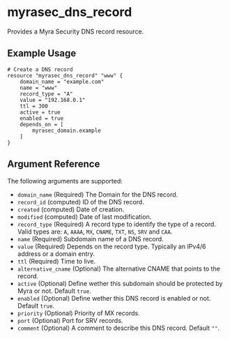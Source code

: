 # myrasec_dns_record

Provides a Myra Security DNS record resource.

## Example Usage

```hcl
# Create a DNS record
resource "myrasec_dns_record" "www" {
    domain_name = "example.com"
    name = "www"
    record_type = "A"
    value = "192.168.0.1"
    ttl = 300
    active = true
    enabled = true
    depends_on = [ 
        myrasec_domain.example
    ]
}
```

## Argument Reference

The following arguments are supported:

* `domain_name` (Required) The Domain for the DNS record.
* `record_id` (computed) ID of the DNS record.
* `created` (computed) Date of creation.
* `modified` (computed) Date of last modification.
* `record_type` (Required) A record type to identify the type of a record. Valid types are: `A`, `AAAA`, `MX`, `CNAME`, `TXT`, `NS`, `SRV` and `CAA`.
* `name` (Required) Subdomain name of a DNS record.
* `value` (Required) Depends on the record type. Typically an IPv4/6 address or a domain entry.
* `ttl` (Required) Time to live.
* `alternative_cname` (Optional) The alternative CNAME that points to the record.
* `active` (Optional) Define wether this subdomain should be protected by Myra or not. Default `true`.
* `enabled` (Optional) Define wether this DNS record is enabled or not. Default `true`.
* `priority` (Optional) Priority of MX records.
* `port` (Optional) Port for SRV records.
* `comment` (Optional) A comment to describe this DNS record. Default `""`.